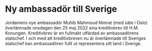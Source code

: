 # Ny ambassadör till Sverige

Jordaniens nye ambassadör Muhib Mahmoud Nimrat (med säte i Oslo) överlämnade onsdagen den 25 maj 2022 sina kreditivbrev till H.M. Konungen. Kreditivbrev är en fullmakt utfärdad av ambassadörens statschef. I och med att kreditivbreven nu är överlämnade till Sveriges statschef kan ambassadören fullt ut representera sitt land i Sverige.

